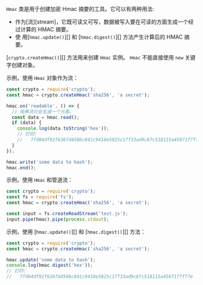 <!-- YAML
added: v0.1.94
-->
`Hmac` 类是用于创建加密 Hmac 摘要的工具。它可以有两种用法:

- 作为[流][stream]，它既可读又可写，数据被写入要在可读的方面生成一个经过计算的 HMAC 摘要。
- 使 用[`hmac.update()`][] 和 [`hmac.digest()`][] 方法产生计算后的 HMAC 摘要。

[`crypto.createHmac()`][] 方法用来创建 `Hmac` 实例。
`Hmac` 不能直接使用 `new` 关键字创建对象。

示例，使用 `Hmac` 对象作为流：

```js
const crypto = require('crypto');
const hmac = crypto.createHmac('sha256', 'a secret');

hmac.on('readable', () => {
  // 哈希流只会生成一个元素。
  const data = hmac.read();
  if (data) {
    console.log(data.toString('hex'));
    // 打印:
    //   7fd04df92f636fd450bc841c9418e5825c17f33ad9c87c518115a45971f7f77e
  }
});

hmac.write('some data to hash');
hmac.end();
```

示例，使用 `Hmac` 和管道流：

```js
const crypto = require('crypto');
const fs = require('fs');
const hmac = crypto.createHmac('sha256', 'a secret');

const input = fs.createReadStream('test.js');
input.pipe(hmac).pipe(process.stdout);
```

示例，使用 [`hmac.update()`][] 和 [`hmac.digest()`][] 方法：

```js
const crypto = require('crypto');
const hmac = crypto.createHmac('sha256', 'a secret');

hmac.update('some data to hash');
console.log(hmac.digest('hex'));
// 打印:
//   7fd04df92f636fd450bc841c9418e5825c17f33ad9c87c518115a45971f7f77e
```

